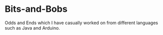 # Bits-and-Bobs
Odds and Ends which I have casually worked on from different languages such as Java and Arduino.
